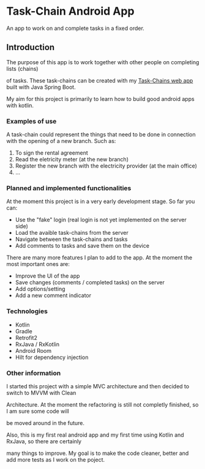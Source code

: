 # Task-Chain Android App

An app to work on and complete tasks in a fixed order.

## Introduction

The purpose of this app is to work together with other people on completing lists (chains)

of tasks. These task-chains can be created with my [Task-Chains web app](https://github.com/DavidBettinger/task-chains) built with Java Spring Boot.

My aim for this project is primarily to learn how to build good android apps with kotlin.

### Examples of use

A task-chain could represent the things that need to be done in connection with the opening of a new branch. Such as:

1. To sign the rental agreement
2. Read the eletricity meter (at the new branch)
3. Register the new branch with the electricity provider (at the main office)
4. ...

### Planned and implemented functionalities

At the moment this project is in a very early development stage. So far you can:

- Use the "fake" login (real login is not yet implemented on the server side)
- Load the avaible task-chains from the server
- Navigate between the task-chains and tasks
- Add comments to tasks and save them on the device

There are many more features I plan to add to the app. At the moment the most important ones are:

- Improve the UI of the app
- Save changes (comments / completed tasks) on the server
- Add options/setting 
- Add a new comment indicator



### Technologies

- Kotlin
- Gradle
- Retrofit2
- RxJava / RxKotlin
- Android Room
- Hilt for dependency injection



### Other information

I started this project with a simple MVC architecture and then decided to switch to MVVM with Clean

Architecture. At the moment the refactoring is still not completly finished, so I am sure some code will

be moved around in the future.

Also, this is my first real android app and my first time using Kotlin and RxJava, so there are certainly

many things to improve. My goal is to make the code cleaner, better and add more tests as I work on the poject.
